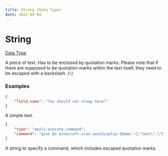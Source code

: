```yaml
---
title: String (Data Type)
date: 2021-04-04
---
```


# String

[Data Type](../data_types.md)

A piece of text. Has to be enclosed by quotation marks. Please note that if there are supposed to be quotation marks within the text itself, they need to be escaped with a backslash. (`\`)


### Examples

```json
{
	"field_name": "You should not sleep here!"
}
```

A simple text.
<br>

```json
{
	"type": "apoli:execute_command",
	"command": "give @s minecraft:iron_axe{display:{Name:'{\"text\":\"Brutal Axe\", \"italic\": false}'}}"
}
```

A string to specify a command, which includes escaped quotation marks.